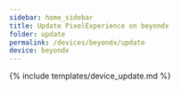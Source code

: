 ```yaml
---
sidebar: home_sidebar
title: Update PixelExperience on beyondx
folder: update
permalink: /devices/beyondx/update
device: beyondx
---
```

{% include templates/device_update.md %}
